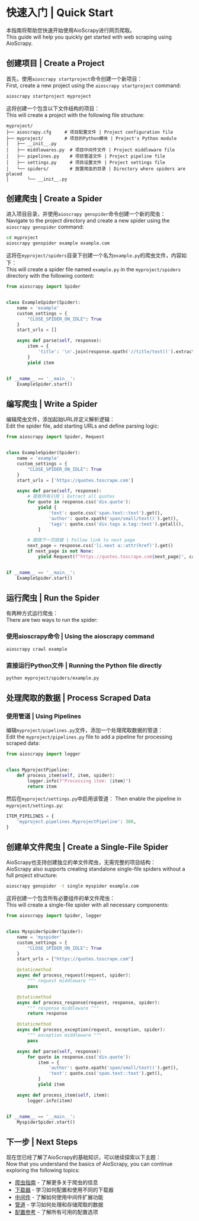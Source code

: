 # 快速入门 | Quick Start

本指南将帮助您快速开始使用AioScrapy进行网页爬取。</br>
This guide will help you quickly get started with web scraping using AioScrapy.

## 创建项目 | Create a Project

首先，使用`aioscrapy startproject`命令创建一个新项目：</br>
First, create a new project using the `aioscrapy startproject` command:

```bash
aioscrapy startproject myproject
```

这将创建一个包含以下文件结构的项目：</br>
This will create a project with the following file structure:

```
myproject/
├── aioscrapy.cfg     # 项目配置文件 | Project configuration file
├── myproject/        # 项目的Python模块 | Project's Python module
│   ├── __init__.py
│   ├── middlewares.py  # 项目中间件文件 | Project middleware file
│   ├── pipelines.py    # 项目管道文件 | Project pipeline file
│   ├── settings.py     # 项目设置文件 | Project settings file
│   └── spiders/        # 放置爬虫的目录 | Directory where spiders are placed
│       └── __init__.py
```

## 创建爬虫 | Create a Spider

进入项目目录，并使用`aioscrapy genspider`命令创建一个新的爬虫：</br>
Navigate to the project directory and create a new spider using the `aioscrapy genspider` command:

```bash
cd myproject
aioscrapy genspider example example.com
```

这将在`myproject/spiders`目录下创建一个名为`example.py`的爬虫文件，内容如下：</br>
This will create a spider file named `example.py` in the `myproject/spiders` directory with the following content:

```python
from aioscrapy import Spider


class ExampleSpider(Spider):
    name = 'example'
    custom_settings = {
        "CLOSE_SPIDER_ON_IDLE": True
    }
    start_urls = []

    async def parse(self, response):
        item = {
            'title': '\n'.join(response.xpath('//title/text()').extract()),
        }
        yield item


if __name__ == '__main__':
    ExampleSpider.start()
```

## 编写爬虫 | Write a Spider

编辑爬虫文件，添加起始URL并定义解析逻辑：</br>
Edit the spider file, add starting URLs and define parsing logic:

```python
from aioscrapy import Spider, Request


class ExampleSpider(Spider):
    name = 'example'
    custom_settings = {
        "CLOSE_SPIDER_ON_IDLE": True
    }
    start_urls = ['https://quotes.toscrape.com']

    async def parse(self, response):
        # 提取所有引用 | Extract all quotes
        for quote in response.css('div.quote'):
            yield {
                'text': quote.css('span.text::text').get(),
                'author': quote.xpath('span/small/text()').get(),
                'tags': quote.css('div.tags a.tag::text').getall(),
            }

        # 跟随下一页链接 | Follow link to next page
        next_page = response.css('li.next a::attr(href)').get()
        if next_page is not None:
            yield Request(f"https://quotes.toscrape.com{next_page}", callback=self.parse)


if __name__ == '__main__':
    ExampleSpider.start()
```

## 运行爬虫 | Run the Spider

有两种方式运行爬虫：</br>
There are two ways to run the spider:

### 使用aioscrapy命令 | Using the aioscrapy command

```bash
aioscrapy crawl example
```

### 直接运行Python文件 | Running the Python file directly

```bash
python myproject/spiders/example.py
```

## 处理爬取的数据 | Process Scraped Data

### 使用管道 | Using Pipelines

编辑`myproject/pipelines.py`文件，添加一个处理爬取数据的管道：</br>
Edit the `myproject/pipelines.py` file to add a pipeline for processing scraped data:

```python
from aioscrapy import logger


class MyprojectPipeline:
    def process_item(self, item, spider):
        logger.info(f"Processing item: {item}")
        return item
```

然后在`myproject/settings.py`中启用该管道：
Then enable the pipeline in `myproject/settings.py`:

```python
ITEM_PIPELINES = {
    'myproject.pipelines.MyprojectPipeline': 300,
}
```

## 创建单文件爬虫 | Create a Single-File Spider


AioScrapy也支持创建独立的单文件爬虫，无需完整的项目结构：</br>
AioScrapy also supports creating standalone single-file spiders without a full project structure:

```bash
aioscrapy genspider -t single myspider example.com
```

这将创建一个包含所有必要组件的单文件爬虫：</br>
This will create a single-file spider with all necessary components:

```python
from aioscrapy import Spider, logger


class MyspiderSpider(Spider):
    name = 'myspider'
    custom_settings = {
        "CLOSE_SPIDER_ON_IDLE": True
    }
    start_urls = ["https://quotes.toscrape.com"]

    @staticmethod
    async def process_request(request, spider):
        """ request middleware """
        pass

    @staticmethod
    async def process_response(request, response, spider):
        """ response middleware """
        return response

    @staticmethod
    async def process_exception(request, exception, spider):
        """ exception middleware """
        pass

    async def parse(self, response):
        for quote in response.css('div.quote'):
            item = {
                'author': quote.xpath('span/small/text()').get(),
                'text': quote.css('span.text::text').get(),
            }
            yield item

    async def process_item(self, item):
        logger.info(item)


if __name__ == '__main__':
    MyspiderSpider.start()
```

## 下一步 | Next Steps


现在您已经了解了AioScrapy的基础知识，可以继续探索以下主题：</br>
Now that you understand the basics of AioScrapy, you can continue exploring the following topics:

- [爬虫指南](spiders.md) - 了解更多关于爬虫的信息
- [下载器](downloaders.md) - 学习如何配置和使用不同的下载器
- [中间件](middlewares.md) - 了解如何使用中间件扩展功能
- [管道](pipelines.md) - 学习如何处理和存储爬取的数据
- [配置参考](settings.md) - 了解所有可用的配置选项
